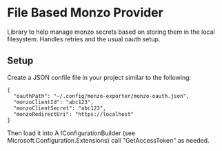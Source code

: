 # File Based Monzo Provider

Library to help manage monzo secrets based on storing them in the local filesystem. Handles retries and the usual oauth setup.


## Setup

Create a JSON confile file in your project similar to the following:

```
{
  "oauthPath": "~/.config/monzo-exporter/monzo-oauth.json",
  "monzoClientId": "abc123",
  "monzoClientSecret": "abc123",
  "monzoRedirectUri": "https://localhost"
}
```

Then load it into A IConfigurationBuilder (see Microsoft.Configuration.Extensions) call "GetAccessToken" as needed.
